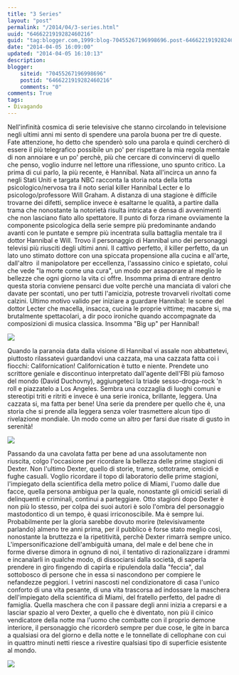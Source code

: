 ```yaml
---
title: "3 Series"
layout: "post"
permalink: "/2014/04/3-series.html"
uuid: "6466221919282460216"
guid: "tag:blogger.com,1999:blog-70455267196998696.post-6466221919282460216"
date: "2014-04-05 16:09:00"
updated: "2014-04-05 16:10:13"
description: 
blogger:
    siteid: "70455267196998696"
    postid: "6466221919282460216"
    comments: "0"
comments: True
tags:
- Divagando
---
```

Nell'infinità cosmica di serie televisive che stanno circolando in
televisione negli ultimi anni mi sento di spendere una parola buona per
tre di queste. Fate attenzione, ho detto che spenderò solo una parola e
quindi cercherò di essere il più telegrafico possibile un po' per
rispettare la mia regola mentale di non annoiare e un po' perchè, più
che cercare di convincervi di quello che penso, voglio indurre nel
lettore una riflessione, uno spunto critico.
La prima di cui parlo, la più recente, è Hannibal. Nata all'incirca un
anno fa negli Stati Uniti e targata NBC racconta la storia nota della
lotta psicologico/nervosa tra il noto serial killer Hannibal Lecter e lo
psicologo/professore Will Graham.
A distanza di una stagione è difficile trovarne dei difetti, semplice
invece è esaltarne le qualità, a partire dalla trama che nonostante la
notorietà risulta intricata e densa di avvenimenti che non lasciano
fiato allo spettatore. Il punto di forza rimane ovviamente la componente
psicologica della serie sempre più predominante andando avanti con le
puntate e sempre più incentrata sulla battaglia mentale tra il dottor
Hannibal e Will.
Trovo il personaggio di Hannibal uno dei personaggi televisi più
riusciti degli ultimi anni. Il cattivo perfetto, il killer perfetto, da
un lato uno stimato dottore con una spiccata propensione alla cucina e
all'arte, dall'altro  il manipolatore per eccellenza, l'assassino cinico
e spietato, colui che vede "la morte come una cura", un modo per
assaporare al meglio le bellezze che ogni giorno la vita ci offre.
Insomma prima di entrare dentro questa storia conviene pensarci due
volte perchè una manciata di valori che davate per scontati, uno per
tutti l'amicizia, potreste trovarveli rivoltati come calzini.
Ultimo motivo valido per iniziare a guardare Hannibal: le scene del
dottor Lecter che macella, insacca, cucina le proprie vittime; macabre
si, ma brutalmente spettacolari, a dir poco ironiche quando accompagnate
da composizioni di musica classica. Insomma "Big up" per Hannibal!
  
[![](http://www.bookandnegative.com/blog/wp-content/uploads/2013/10/Hannibal.png)](http://www.bookandnegative.com/blog/wp-content/uploads/2013/10/Hannibal.png)
  
Quando la paranoia data dalla visione di Hannibal vi assale non
abbattetevi, piuttosto rilassatevi guardandovi una cazzata, ma una
cazzata fatta coi i fiocchi: Californication!
Californication è tutto e niente. Prendete uno scrittore geniale e
discontinuo interpretato dall'agente dell'FBI più famoso del mondo
(David Duchovny), aggiungeteci la triade sesso-droga-rock 'n roll e
piazzatelo a Los Angeles. Sembra una cozzaglia di luoghi comuni e
stereotipi triti e ritriti e invece è una serie ironica, brillante,
leggera. Una cazzata si, ma fatta per bene! Una serie da prendere per
quello che è, una storia che si prende alla leggera senza voler
trasmettere alcun tipo di rivelazione mondiale. Un modo come un altro
per farsi due risate di gusto in serenità!
  
[![](http://th03.deviantart.net/fs71/PRE/i/2012/172/3/f/slashin___californication_by_captainval38-d54bvfl.jpg)](http://th03.deviantart.net/fs71/PRE/i/2012/172/3/f/slashin___californication_by_captainval38-d54bvfl.jpg)
  
Passando da una cavolata fatta per bene ad una assolutamente non
riuscita, colgo l'occasione per ricordare la bellezza delle prime
stagioni di Dexter. Non l'ultimo Dexter, quello di storie, trame,
sottotrame, omicidi e fughe casuali. Voglio ricordare il topo di
laboratorio delle prime stagioni, l'impiegato della scientifica della
metro police di Miami, l'uomo dalle due facce, quella persona ambigua
per la quale, nonostante gli omicidi seriali di delinquenti e criminali,
continui a parteggiare.
Otto stagioni dopo Dexter è non più lo stesso, per colpa dei suoi autori
è solo l'ombra del personaggio mastodontico di un tempo, è quasi
irriconoscibile. Ma è sempre lui.
Probabilmente per la gloria sarebbe dovuto morire (televisivamente
parlando) almeno tre anni prima, per il pubblico è forse stato meglio
così, nonostante la bruttezza e la ripetitività, perchè Dexter rimarrà
sempre unico.
L'impersonificazione dell'ambiguità umana, del male e del bene che in
forme diverse dimora in ognuno di noi, il tentativo di razionalizzare i
drammi e incanalarli in qualche modo, di dissociarsi dalla società, di
saperla prendere in giro fingendo di capirla e ripulendola dalla
"feccia", dal sottobosco di persone che in essa si nascondono per
compiere le nefandezze peggiori. I vetrini nascosti nel condizionatore
di casa l'unico conforto di una vita pesante, di una vita trascorsa ad
indossare la maschera dell'impiegato della scientifica di Miami, del
fratello perfetto, del padre di famiglia. Quella maschera che con il
passare degli anni inizia a creparsi e a lasciar spazio al vero Dexter,
a quello che è diventato, non più il cinico vendicatore della notte ma
l'uomo che combatte con il proprio demone interiore, il personaggio che
ricorderò sempre per due cose, le gite in barca a qualsiasi ora del
giorno e della notte e le tonnellate di cellophane con cui in quattro
minuti netti riesce a rivestire qualsiasi tipo di superficie esistente
al mondo.
  
[![](http://blog.nuraypictures.com/wp-content/uploads/2013/04/dexter_morgan_dexter_michael_c_hall_actor_yacht_murder_ritual_tradition_style_51478_1920x1080.jpg)](http://blog.nuraypictures.com/wp-content/uploads/2013/04/dexter_morgan_dexter_michael_c_hall_actor_yacht_murder_ritual_tradition_style_51478_1920x1080.jpg)
  
